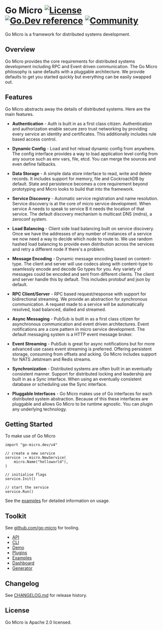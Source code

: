 # Go Micro [![License](https://img.shields.io/:license-apache-blue.svg)](https://opensource.org/licenses/Apache-2.0) [![Go.Dev reference](https://img.shields.io/badge/go.dev-reference-007d9c?logo=go&logoColor=white&style=flat-square)](https://pkg.go.dev/go-micro.dev/v4?tab=doc) [![Community](https://img.shields.io/:community-toolkit-orange.svg)](https://github.com/go-micro)


Go Micro is a framework for distributed systems development.

## Overview

Go Micro provides the core requirements for distributed systems development including RPC and Event driven communication.
The Go Micro philosophy is sane defaults with a pluggable architecture. We provide defaults to get you started quickly
but everything can be easily swapped out.

## Features

Go Micro abstracts away the details of distributed systems. Here are the main features.

- **Authentication** - Auth is built in as a first class citizen. Authentication and authorization enable secure
  zero trust networking by providing every service an identity and certificates. This additionally includes rule
  based access control.

- **Dynamic Config** - Load and hot reload dynamic config from anywhere. The config interface provides a way to load application
  level config from any source such as env vars, file, etcd. You can merge the sources and even define fallbacks.

- **Data Storage** - A simple data store interface to read, write and delete records. It includes support for memory, file and
  CockroachDB by default. State and persistence becomes a core requirement beyond prototyping and Micro looks to build that into the framework.

- **Service Discovery** - Automatic service registration and name resolution. Service discovery is at the core of micro service
  development. When service A needs to speak to service B it needs the location of that service. The default discovery mechanism is
  multicast DNS (mdns), a zeroconf system.

- **Load Balancing** - Client side load balancing built on service discovery. Once we have the addresses of any number of instances
  of a service we now need a way to decide which node to route to. We use random hashed load balancing to provide even distribution
  across the services and retry a different node if there's a problem.

- **Message Encoding** - Dynamic message encoding based on content-type. The client and server will use codecs along with content-type
  to seamlessly encode and decode Go types for you. Any variety of messages could be encoded and sent from different clients. The client
  and server handle this by default. This includes protobuf and json by default.

- **RPC Client/Server** - RPC based request/response with support for bidirectional streaming. We provide an abstraction for synchronous
  communication. A request made to a service will be automatically resolved, load balanced, dialled and streamed.

- **Async Messaging** - PubSub is built in as a first class citizen for asynchronous communication and event driven architectures.
  Event notifications are a core pattern in micro service development. The default messaging system is a HTTP event message broker.

- **Event Streaming** - PubSub is great for async notifications but for more advanced use cases event streaming is preferred. Offering
  persistent storage, consuming from offsets and acking. Go Micro includes support for NATS Jetstream and Redis streams.

- **Synchronization** - Distributed systems are often built in an eventually consistent manner. Support for distributed locking and
  leadership are built in as a Sync interface. When using an eventually consistent database or scheduling use the Sync interface.

- **Pluggable Interfaces** - Go Micro makes use of Go interfaces for each distributed system abstraction. Because of this these interfaces
  are pluggable and allows Go Micro to be runtime agnostic. You can plugin any underlying technology.

## Getting Started

To make use of Go Micro

```golang
import "go-micro.dev/v4"

// create a new service
service := micro.NewService(
    micro.Name("helloworld"),
)

// initialise flags
service.Init()

// start the service
service.Run()
```

See the [examples](https://github.com/go-micro/examples) for detailed information on usage.

## Toolkit

See [github.com/go-micro](https://github.com/go-micro) for tooling.

- [API](https://github.com/go-micro/api)
- [CLI](https://github.com/go-micro/cli)
- [Demo](https://github.com/go-micro/demo)
- [Plugins](https://github.com/go-micro/plugins)
- [Examples](https://github.com/go-micro/examples)
- [Dashboard](https://github.com/go-micro/dashboard)
- [Generator](https://github.com/go-micro/generator)

## Changelog

See [CHANGELOG.md](https://github.com/micro/go-micro/tree/master/CHANGELOG.md) for release history.

## License

Go Micro is Apache 2.0 licensed.
